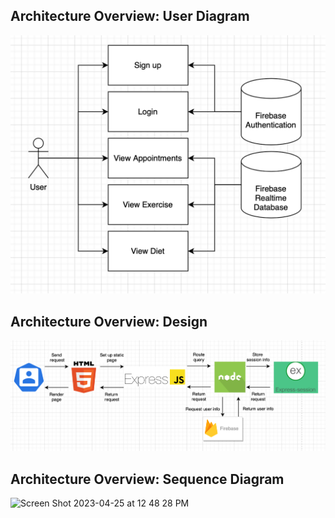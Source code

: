 ## Architecture Overview: User Diagram
<img width="572" alt="Screen Shot 2023-04-24 at 8 50 03 PM" src="assets/User Diagram.png">

## Architecture Overview: Design
<img width="996" alt="Screen Shot 2023-04-24 at 9 21 29 PM" src="assets/Architecture Diagram.png">

## Architecture Overview: Sequence Diagram
<img width="937" alt="Screen Shot 2023-04-25 at 12 48 28 PM" src="https://user-images.githubusercontent.com/68353079/234387045-f2085c3f-ffc0-433b-aaf6-5089d8923513.png">


